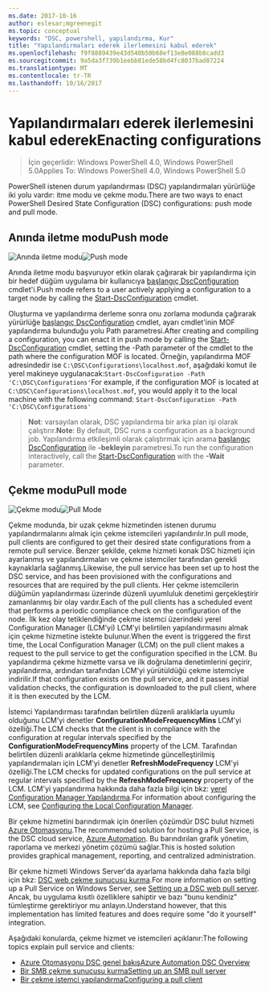 ```yaml
---
ms.date: 2017-10-16
author: eslesar;mgreenegit
ms.topic: conceptual
keywords: "DSC, powershell, yapılandırma, Kur"
title: "Yapılandırmaları ederek ilerlemesini kabul ederek"
ms.openlocfilehash: f9f8889439e43d540b50b68ef13e8e088b8cadd3
ms.sourcegitcommit: 9a5da3f739b1eebb81ede58bd4fc8037bad87224
ms.translationtype: MT
ms.contentlocale: tr-TR
ms.lasthandoff: 10/16/2017
---
```

# <a name="enacting-configurations"></a><span data-ttu-id="b253c-103">Yapılandırmaları ederek ilerlemesini kabul ederek</span><span class="sxs-lookup"><span data-stu-id="b253c-103">Enacting configurations</span></span>

><span data-ttu-id="b253c-104">İçin geçerlidir: Windows PowerShell 4.0, Windows PowerShell 5.0</span><span class="sxs-lookup"><span data-stu-id="b253c-104">Applies To: Windows PowerShell 4.0, Windows PowerShell 5.0</span></span>

<span data-ttu-id="b253c-105">PowerShell istenen durum yapılandırması (DSC) yapılandırmaları yürürlüğe iki yolu vardır: itme modu ve çekme modu.</span><span class="sxs-lookup"><span data-stu-id="b253c-105">There are two ways to enact PowerShell Desired State Configuration (DSC) configurations: push mode and pull mode.</span></span>

## <a name="push-mode"></a><span data-ttu-id="b253c-106">Anında iletme modu</span><span class="sxs-lookup"><span data-stu-id="b253c-106">Push mode</span></span>

<span data-ttu-id="b253c-107">![Anında iletme modu](images/pushModel.png "nasıl modu works bildirme")</span><span class="sxs-lookup"><span data-stu-id="b253c-107">![Push mode](images/pushModel.png "How push mode works")</span></span>

<span data-ttu-id="b253c-108">Anında iletme modu başvuruyor etkin olarak çağırarak bir yapılandırma için bir hedef düğüm uygulama bir kullanıcıya [başlangıç DscConfiguration](https://technet.microsoft.com/en-us/library/dn521623.aspx) cmdlet'i.</span><span class="sxs-lookup"><span data-stu-id="b253c-108">Push mode refers to a user actively applying a configuration to a target node by calling the [Start-DscConfiguration](https://technet.microsoft.com/en-us/library/dn521623.aspx) cmdlet.</span></span>

<span data-ttu-id="b253c-109">Oluşturma ve yapılandırma derleme sonra onu zorlama modunda çağırarak yürürlüğe [başlangıç DscConfiguration](https://technet.microsoft.com/en-us/library/dn521623.aspx) cmdlet, ayarı cmdlet'inin MOF yapılandırma bulunduğu yolu Path parametresi.</span><span class="sxs-lookup"><span data-stu-id="b253c-109">After creating and compiling a configuration, you can enact it in push mode by calling the [Start-DscConfiguration](https://technet.microsoft.com/en-us/library/dn521623.aspx) cmdlet, setting the -Path parameter of the cmdlet to the path where the configuration MOF is located.</span></span>
<span data-ttu-id="b253c-110">Örneğin, yapılandırma MOF adresindedir ise `C:\DSC\Configurations\localhost.mof`, aşağıdaki komut ile yerel makineye uygulanacak:`Start-DscConfiguration -Path 'C:\DSC\Configurations'`</span><span class="sxs-lookup"><span data-stu-id="b253c-110">For example, if the configuration MOF is located at `C:\DSC\Configurations\localhost.mof`, you would apply it to the local machine with the following command: `Start-DscConfiguration -Path 'C:\DSC\Configurations'`</span></span>

> <span data-ttu-id="b253c-111">__Not__: varsayılan olarak, DSC yapılandırma bir arka plan işi olarak çalıştırır.</span><span class="sxs-lookup"><span data-stu-id="b253c-111">__Note__: By default, DSC runs a configuration as a background job.</span></span> <span data-ttu-id="b253c-112">Yapılandırma etkileşimli olarak çalıştırmak için arama [başlangıç DscConfiguration](https://technet.microsoft.com/library/dn521623.aspx) ile __-bekleyin__ parametresi.</span><span class="sxs-lookup"><span data-stu-id="b253c-112">To run the configuration interactively, call the [Start-DscConfiguration](https://technet.microsoft.com/library/dn521623.aspx) with the __-Wait__ parameter.</span></span>

## <a name="pull-mode"></a><span data-ttu-id="b253c-113">Çekme modu</span><span class="sxs-lookup"><span data-stu-id="b253c-113">Pull mode</span></span>

<span data-ttu-id="b253c-114">![Çekme modu](images/pullModel.png "nasıl modu works isteme")</span><span class="sxs-lookup"><span data-stu-id="b253c-114">![Pull Mode](images/pullModel.png "How pull mode works")</span></span>

<span data-ttu-id="b253c-115">Çekme modunda, bir uzak çekme hizmetinden istenen durumu yapılandırmalarını almak için çekme istemcileri yapılandırılır.</span><span class="sxs-lookup"><span data-stu-id="b253c-115">In pull mode, pull clients are configured to get their desired state configurations from a remote pull service.</span></span>
<span data-ttu-id="b253c-116">Benzer şekilde, çekme hizmeti konak DSC hizmeti için ayarlanmış ve yapılandırmaları ve çekme istemciler tarafından gerekli kaynaklarla sağlanmış.</span><span class="sxs-lookup"><span data-stu-id="b253c-116">Likewise, the pull service has been set up to host the DSC service, and has been provisioned with the configurations and resources that are required by the pull clients.</span></span>
<span data-ttu-id="b253c-117">Her çekme istemcilerin düğümün yapılandırması üzerinde düzenli uyumluluk denetimi gerçekleştirir zamanlanmış bir olay vardır.</span><span class="sxs-lookup"><span data-stu-id="b253c-117">Each of the pull clients has a scheduled event that performs a periodic compliance check on the configuration of the node.</span></span>
<span data-ttu-id="b253c-118">İlk kez olay tetiklendiğinde çekme istemci üzerindeki yerel Configuration Manager (LCM'yi) LCM'yi belirtilen yapılandırmasını almak için çekme hizmetine istekte bulunur.</span><span class="sxs-lookup"><span data-stu-id="b253c-118">When the event is triggered the first time, the Local Configuration Manager (LCM) on the pull client makes a request to the pull service to get the configuration specified in the LCM.</span></span>
<span data-ttu-id="b253c-119">Bu yapılandırma çekme hizmette varsa ve ilk doğrulama denetimlerini geçirir, yapılandırma, ardından tarafından LCM'yi yürütüldüğü çekme istemciye indirilir.</span><span class="sxs-lookup"><span data-stu-id="b253c-119">If that configuration exists on the pull service, and it passes initial validation checks, the configuration is downloaded to the pull client, where it is then executed by the LCM.</span></span>

<span data-ttu-id="b253c-120">İstemci Yapılandırması tarafından belirtilen düzenli aralıklarla uyumlu olduğunu LCM'yi denetler **ConfigurationModeFrequencyMins** LCM'yi özelliği.</span><span class="sxs-lookup"><span data-stu-id="b253c-120">The LCM checks that the client is in compliance with the configuration at regular intervals specified by the **ConfigurationModeFrequencyMins** property of the LCM.</span></span>
<span data-ttu-id="b253c-121">Tarafından belirtilen düzenli aralıklarla çekme hizmetinde güncelleştirilmiş yapılandırmaları için LCM'yi denetler **RefreshModeFrequency** LCM'yi özelliği.</span><span class="sxs-lookup"><span data-stu-id="b253c-121">The LCM checks for updated configurations on the pull service at regular intervals specified by the **RefreshModeFrequency** property of the LCM.</span></span>
<span data-ttu-id="b253c-122">LCM'yi yapılandırma hakkında daha fazla bilgi için bkz: [yerel Configuration Manager Yapılandırma](metaConfig.md).</span><span class="sxs-lookup"><span data-stu-id="b253c-122">For information about configuring the LCM, see [Configuring the Local Configuration Manager](metaConfig.md).</span></span>

<span data-ttu-id="b253c-123">Bir çekme hizmetini barındırmak için önerilen çözümdür DSC bulut hizmeti [Azure Otomasyonu](https://azure.microsoft.com/en-us/services/automation/).</span><span class="sxs-lookup"><span data-stu-id="b253c-123">The recommended solution for hosting a Pull Service, is the DSC cloud service, [Azure Automation](https://azure.microsoft.com/en-us/services/automation/).</span></span>
<span data-ttu-id="b253c-124">Bu barındırılan grafik yönetim, raporlama ve merkezi yönetim çözümü sağlar.</span><span class="sxs-lookup"><span data-stu-id="b253c-124">This is hosted solution provides graphical management, reporting, and centralized administration.</span></span>

<span data-ttu-id="b253c-125">Bir çekme hizmeti Windows Server'da ayarlama hakkında daha fazla bilgi için bkz: [DSC web çekme sunucusu kurma](pullServer.md).</span><span class="sxs-lookup"><span data-stu-id="b253c-125">For more information on setting up a Pull Service on Windows Server, see [Setting up a DSC web pull server](pullServer.md).</span></span>
<span data-ttu-id="b253c-126">Ancak, bu uygulama kısıtlı özelliklere sahiptir ve bazı "bunu kendiniz" tümleştirme gerektiriyor mu anlayın.</span><span class="sxs-lookup"><span data-stu-id="b253c-126">Understand however, that this implementation has limited features and does require some "do it yourself" integration.</span></span>

<span data-ttu-id="b253c-127">Aşağıdaki konularda, çekme hizmet ve istemcileri açıklanır:</span><span class="sxs-lookup"><span data-stu-id="b253c-127">The following topics explain pull service and clients:</span></span>

- [<span data-ttu-id="b253c-128">Azure Otomasyonu DSC genel bakış</span><span class="sxs-lookup"><span data-stu-id="b253c-128">Azure Automation DSC Overview</span></span>](https://docs.microsoft.com/en-us/azure/automation/automation-dsc-overview)
- [<span data-ttu-id="b253c-129">Bir SMB çekme sunucusu kurma</span><span class="sxs-lookup"><span data-stu-id="b253c-129">Setting up an SMB pull server</span></span>](pullServerSMB.md)
- [<span data-ttu-id="b253c-130">Bir çekme istemci yapılandırma</span><span class="sxs-lookup"><span data-stu-id="b253c-130">Configuring a pull client</span></span>](pullClientConfigID.md)
